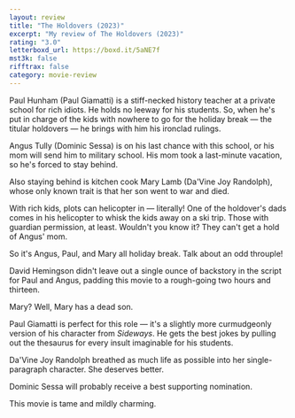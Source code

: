 ```yaml
---
layout: review
title: "The Holdovers (2023)"
excerpt: "My review of The Holdovers (2023)"
rating: "3.0"
letterboxd_url: https://boxd.it/5aNE7f
mst3k: false
rifftrax: false
category: movie-review
---
```


Paul Hunham (Paul Giamatti) is a stiff-necked history teacher at a private school for rich idiots. He holds no leeway for his students. So, when he's put in charge of the kids with nowhere to go for the holiday break — the titular holdovers — he brings with him his ironclad rulings.

Angus Tully (Dominic Sessa) is on his last chance with this school, or his mom will send him to military school. His mom took a last-minute vacation, so he's forced to stay behind.

Also staying behind is kitchen cook Mary Lamb (Da'Vine Joy Randolph), whose only known trait is that her son went to war and died.

With rich kids, plots can helicopter in — literally! One of the holdover's dads comes in his helicopter to whisk the kids away on a ski trip. Those with guardian permission, at least. Wouldn't you know it? They can't get a hold of Angus' mom.

So it's Angus, Paul, and Mary all holiday break. Talk about an odd throuple!

David Hemingson didn't leave out a single ounce of backstory in the script for Paul and Angus, padding this movie to a rough-going two hours and thirteen.

Mary? Well, Mary has a dead son.

Paul Giamatti is perfect for this role — it's a slightly more curmudgeonly version of his character from <i>Sideways</i>. He gets the best jokes by pulling out the thesaurus for every insult imaginable for his students.

Da'Vine Joy Randolph breathed as much life as possible into her single-paragraph character. She deserves better.

Dominic Sessa will probably receive a best supporting nomination.

This movie is tame and mildly charming.
